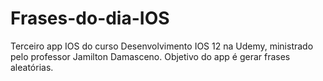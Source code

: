 # Frases-do-dia-IOS
Terceiro app IOS do curso Desenvolvimento IOS 12 na Udemy, ministrado pelo professor Jamilton Damasceno. Objetivo do app é gerar frases aleatórias.
